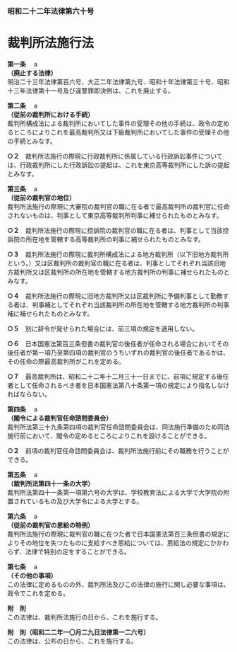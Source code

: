### 昭和二十二年法律第六十号  
# 裁判所法施行法  
  
**第一条**　 a  
**（廃止する法律）**  
明治二十三年法律第百六号、大正二年法律第九号、昭和十年法律第三十号、昭和十三年法律第十一号及び違警罪即決例は、これを廃止する。  
  
**第二条**　 a  
**（従前の裁判所における手続）**  
裁判所構成法による裁判所においてした事件の受理その他の手続は、政令の定めるところによりこれを最高裁判所又は下級裁判所においてした事件の受理その他の手続とみなす。  
  
**○２**　裁判所法施行の際現に行政裁判所に係属している行政訴訟事件については、行政裁判所にした行政訴訟の提起は、これを東京高等裁判所にした訴の提起とみなす。  
  
**第三条**　 a  
**（従前の裁判官の地位）**  
裁判所法施行の際現に大審院の裁判官の職に在る者で最高裁判所の裁判官に任命されないものは、判事として東京高等裁判所判事に補せられたものとみなす。  
  
**○２**　裁判所法施行の際現に控訴院の裁判官の職に在る者は、判事として当該控訴院の所在地を管轄する高等裁判所の判事に補せられたものとみなす。  
  
**○３**　裁判所法施行の際現に裁判所構成法による地方裁判所（以下旧地方裁判所という。）又は区裁判所の裁判官の職に在る者は、判事としてそれぞれ当該旧地方裁判所又は区裁判所の所在地を管轄する地方裁判所の判事に補せられたものとみなす。  
  
**○４**　裁判所法施行の際現に旧地方裁判所又は区裁判所に予備判事として勤務する者は、判事補としてそれぞれ当該裁判所の所在地を管轄する地方裁判所の判事補に補せられたものとみなす。  
  
**○５**　別に辞令が発せられた場合には、前三項の規定を適用しない。  
  
**○６**　日本国憲法第百三条但書の裁判官の後任者が任命される場合においてその後任者が第一項乃至第四項の裁判官のうちいずれの裁判官の後任者であるかは、その任命の際最高裁判所がこれを定める。  
  
**○７**　最高裁判所は、昭和二十二年十二月三十一日までに、前項に規定する後任者として任命されるべき者を日本国憲法第八十条第一項の規定により指名しなければならない。  
  
**第四条**　 a  
**（閣令による裁判官任命諮問委員会）**  
裁判所法第三十九条第四項の裁判官任命諮問委員会は、同法施行準備のため同法施行前において、閣令の定めるところによりこれを設けることができる。  
  
**○２**　前項の裁判官任命諮問委員会は、裁判所法施行前にその職務を行うことができる。  
  
**第五条**　 a  
**（裁判所法第四十一条の大学）**  
裁判所法第四十一条第一項第六号の大学は、学校教育法による大学で大学院の附置されているもの及び大学令による大学とする。  
  
**第六条**　 a  
**（従前の裁判官の恩給の特例）**  
裁判所法施行の際現に裁判官の職に在つた者で日本国憲法第百三条但書の規定によりその地位を失つたものに支給すべき恩給については、恩給法の規定にかかわらず、法律で特別の定をすることができる。  
  
**第七条**　 a  
**（その他の事項）**  
この法律に定めるものの外、裁判所法及びこの法律の施行に関し必要な事項は、政令でこれを定める。  
  
**附　則**  
この法律は、裁判所法施行の日から、これを施行する。  
  
**附　則（昭和二二年一〇月二九日法律第一二六号）**  
この法律は、公布の日から、これを施行する。  
  
